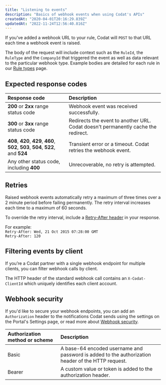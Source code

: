 ```yaml
---
title: "Listening to events"
description: "Basics of webhook events when using Codat's APIs"
createdAt: "2020-04-01T20:16:29.839Z"
updatedAt: "2022-11-24T12:56:40.816Z"
---
```


If you've added a webhook URL to your rule, Codat will `POST` to that URL each time a webhook event is raised.

The body of the request will include context such as the `RuleId`, the `RuleType` and the `CompanyId` that triggered the event as well as data relevant to the particular webhook type. Example bodies are detailed for each rule in our [Rule types](/using-the-api/webhooks/core-rules-types) page.

## Expected response codes

| Response code                                                                       | Description                                                                       |
| :---------------------------------------------------------------------------------- | :-------------------------------------------------------------------------------- |
| **200** or **2xx** range status code                                                | Webhook event was received successfully.                                                  |
| **300** or **3xx** range status code                                                | Redirects the event to another URL. Codat doesn't permanently cache the redirect. |
| **408**, **420**, **429**, **460**, **502**, **503**, **504**, **522**, and **524** | Transient error or a timeout. Codat retries the webhook event.                    |
| Any other status code, including **400**                                            | Unrecoverable, no retry is attempted.                                             |

## Retries

Raised webhook events automatically retry a maximum of three times over a 2 minute period before failing permanently. The retry interval increases each time to a maximum of 60 seconds.

To override the retry interval, include a [Retry-After header](https://developer.mozilla.org/en-US/docs/Web/HTTP/Headers/Retry-After) in your response.

For example:  
`Retry-After: Wed, 21 Oct 2015 07:28:00 GMT`  
`Retry-After: 120`

## Filtering events by client

If you’re a Codat partner with a single webhook endpoint for multiple clients, you can filter webhook calls by client.

The HTTP header of the standard webhook call contains an `X-Codat-ClientId` which uniquely identifies each client account. 

## Webhook security

If you'd like to secure your webhook endpoints, you can add an `Authorization` header to the notifications Codat sends using the settings on the Portal's Settings page, or read more about [Webhook security](/using-the-api/webhooks/core-rules-webhooksecurity).

| Authorization method or scheme | Description                                                                                       |
| :----------------------------- | :------------------------------------------------------------------------------------------------ |
| Basic                          | A base-64 encoded username and password is added to the authorization header of the HTTP request. |
| Bearer                         | A custom value or token is added to the authorization header.                                     |

